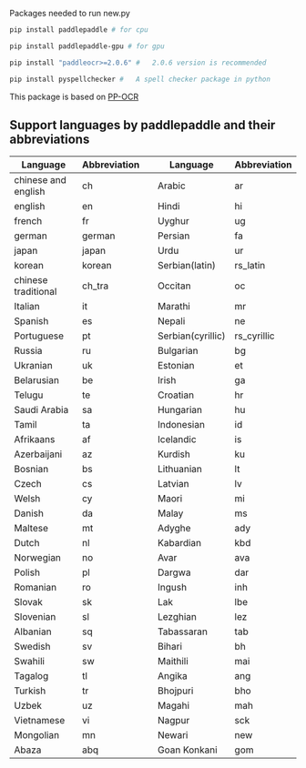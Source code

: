 Packages needed to run new.py


```bash
pip install paddlepaddle # for cpu

pip install paddlepaddle-gpu # for gpu

pip install "paddleocr>=2.0.6" #   2.0.6 version is recommended

pip install pyspellchecker #   A spell checker package in python
```

This package is based on [PP-OCR](https://arxiv.org/pdf/2009.09941v3.pdf) 


## Support languages by paddlepaddle and their abbreviations 

| Language  | Abbreviation | | Language  | Abbreviation |
| ---  | --- | --- | ---  | --- |
|chinese and english|ch| |Arabic|ar|
|english|en| |Hindi|hi|
|french|fr| |Uyghur|ug|
|german|german| |Persian|fa|
|japan|japan| |Urdu|ur|
|korean|korean| | Serbian(latin) |rs_latin|
|chinese traditional |ch_tra| |Occitan |oc|
| Italian |it| |Marathi|mr|
|Spanish |es| |Nepali|ne|
| Portuguese|pt| |Serbian(cyrillic)|rs_cyrillic|
|Russia|ru||Bulgarian |bg|
|Ukranian|uk| |Estonian |et|
|Belarusian|be| |Irish |ga|
|Telugu |te| |Croatian |hr|
|Saudi Arabia|sa| |Hungarian |hu|
|Tamil |ta| |Indonesian|id|
|Afrikaans |af| |Icelandic|is|
|Azerbaijani  |az||Kurdish|ku|
|Bosnian|bs| |Lithuanian |lt|
|Czech|cs| |Latvian |lv|
|Welsh |cy| |Maori|mi|
|Danish|da| |Malay|ms|
|Maltese |mt| |Adyghe |ady|
|Dutch |nl| |Kabardian |kbd|
|Norwegian |no| |Avar |ava|
|Polish |pl| |Dargwa |dar|
|Romanian |ro| |Ingush |inh|
|Slovak |sk| |Lak |lbe|
|Slovenian |sl| |Lezghian |lez|
|Albanian |sq| |Tabassaran |tab|
|Swedish |sv| |Bihari |bh|
|Swahili |sw| |Maithili |mai|
|Tagalog |tl| |Angika |ang|
|Turkish |tr| |Bhojpuri |bho|
|Uzbek |uz| |Magahi |mah|
|Vietnamese |vi| |Nagpur |sck|
|Mongolian |mn| |Newari |new|
|Abaza |abq| |Goan Konkani|gom|
